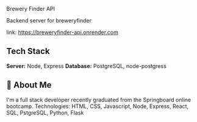 Brewery Finder API

Backend server for breweryfinder

link: https://breweryfinder-api.onrender.com



## Tech Stack

**Server:** Node, Express
**Database:** PostgreSQL, node-postgress


## 🚀 About Me
I'm a full stack developer recently graduated from the Springboard online bootcamp.
Technologies: HTML, CSS, Javascript, Node, Express, React, SQL, PstgreSQL, Python, Flask
